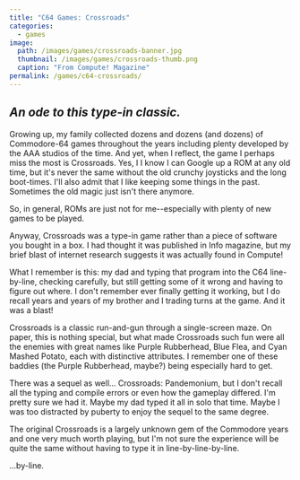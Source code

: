 ```yaml
---
title: "C64 Games: Crossroads"
categories:
  - games
image:
  path: /images/games/crossroads-banner.jpg
  thumbnail: /images/games/crossroads-thumb.png
  caption: "From Compute! Magazine"
permalink: /games/c64-crossroads/ 
---
```

*An ode to this type-in classic.*
---

Growing up, my family collected dozens and dozens (and dozens) of Commodore-64 games throughout the years including plenty developed by the AAA studios of the time. And yet, when I reflect, the game I perhaps miss the most is Crossroads. Yes, I I know I can Google up a ROM at any old time, but it's never the same without the old crunchy joysticks and the long boot-times. I'll also admit that I like keeping some things in the past. Sometimes the old magic just isn't there anymore.

So, in general, ROMs are just not for me--especially with plenty of new games to be played.

Anyway, Crossroads was a type-in game rather than a piece of software you bought in a box. I had thought it was published in Info magazine, but my brief blast of internet research suggests it was actually found in Compute!

What I remember is this: my dad and typing that program into the C64 line-by-line, checking carefully, but still getting some of it wrong and having to figure out where. I don't remember ever finally getting it working, but I do recall years and years of my brother and I trading turns at the game. And it was a blast!

Crossroads is a classic run-and-gun through a single-screen maze. On paper, this is nothing special, but  what made Crossroads such fun were all the enemies with great names like Purple Rubberhead, Blue Flea, and Cyan Mashed Potato, each with distinctive attributes. I remember one of these baddies (the Purple Rubberhead, maybe?) being especially hard to get.

There was a sequel as well... Crossroads: Pandemonium, but I don't recall all the typing and compile errors or even how the gameplay differed. I'm pretty sure we had it. Maybe my dad typed it all in solo that time. Maybe I was too distracted by puberty to enjoy the sequel to the same degree.

The original Crossroads is a largely unknown gem of the Commodore years and one very much worth playing, but I'm not sure the experience will be quite the same without having to type it in line-by-line-by-line.

...by-line.
